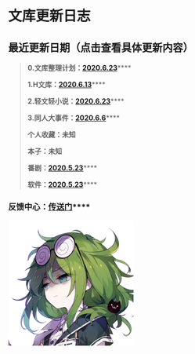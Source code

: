 # 文库更新日志

## 最近更新日期（点击查看具体更新内容）

> **0.文库整理计划：**[**2020.6.23**](2020.5.15.md#2020-6-23)\*\*\*\*
>
> **1.H文库：**[**2020.6.13**](2020.5.15.md#2020-6-13)\*\*\*\*
>
> **2.轻文轻小说：**[**2020.6.23**](2020.5.15.md#2020-6-23)\*\*\*\*
>
> **3.同人大事件：**[**2020.6.6**](2020.5.15.md#2020-6-6)\*\*\*\*
>
> **个人收藏：未知**
>
> **本子：未知**
>
> **番剧：**[**2020.5.23**](2020.5.15.md#2020-5-23)\*\*\*\*
>
> **软件：**[**2020.5.23**](2020.5.15.md#2020-5-23)\*\*\*\*

### **反馈中心：**[**传送门**](https://www.wjx.cn/jq/76859742.aspx)\*\*\*\*



![](../../.gitbook/assets/019_007.png)





